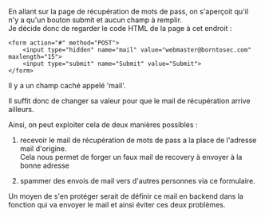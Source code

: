 En allant sur la page de récupération de mots de pass, on s'aperçoit qu'il n'y a qu'un bouton submit et aucun champ à remplir.  
Je décide donc de regarder le code HTML de la page à cet endroit :

```
<form action="#" method="POST">
	<input type="hidden" name="mail" value="webmaster@borntosec.com" maxlength="15">
	<input type="submit" name="Submit" value="Submit">
</form>
```

Il y a un champ caché appelé 'mail'.

Il suffit donc de changer sa valeur pour que le mail de récupération arrive ailleurs.

Ainsi, on peut exploiter cela de deux manières possibles :

1. recevoir le mail de récupération de mots de pass a la place de l'adresse mail d'origine.  
Cela nous permet de forger un faux mail de recovery à envoyer à la bonne adresse

2. spammer des envois de mail vers d'autres personnes via ce formulaire.

Un moyen de s'en protéger serait de définir ce mail en backend dans la fonction qui va envoyer le mail et ainsi éviter ces deux problèmes.